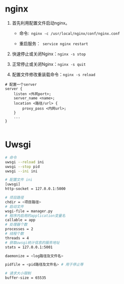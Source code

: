 # nginx

1. 首先利用配置文件启动nginx。

   - 命令:` nginx -c /usr/local/nginx/conf/nginx.conf`

   - 重启服务：` service nginx restart`

2. 快速停止或关闭Nginx：`nginx -s stop`

3. 正常停止或关闭Nginx：`nginx -s quit`

4. 配置文件修改重装载命令：`nginx -s reload`



```nginx
# 配置一个server
server {
	listen <外网port>;
    server_name <name>;
    location <路径/url> {
    	proxy_pass <内网url>;
    }
    ...
}


```



# Uwsgi

```sh
# 命令
uwsgi --reload ini
uwsgi --stop pid
uwsgi --ini ini
```



```sh
# 配置文件 ini
[uwsgi]
http-socket = 127.0.0.1:5000

# 项目路径
chdir = <项目路径>
# 启动文件
wsgi-file = manager.py
# 程序内启用的application变量名
callable = app
# 处理器个数
processes = 2
# 线程个数
threads = 4
# 获取uwsgi统计信息的服务地址
stats = 127.0.0.1:5001

daemonize = <log路径及文件名>

pidfile = <pid路径及文件名> # 用于停止等

# 请求大小限制
buffer-size = 65535
```

